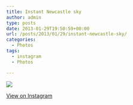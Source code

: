 ```yaml
---
title: Instant Newcastle sky
author: admin
type: posts
date: 2013-01-29T19:50:59+00:00
url: /posts/2013/01/29/instant-newcastle-sky/
categories:
  - Photos
tags:
  - instagram
  - Photos

---
```

![][1]

<p class="view-instagram">
  <a href="http://instagr.am/p/VFHv7Yqltl/">View on Instagram</a>
</p>

 [1]: https://lobban.org/wordpress//HLIC/2465d187d2d161b3f01ca3fcd40b39ef.jpg